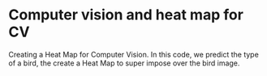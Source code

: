 # Computer vision and heat map for CV
Creating a Heat Map for Computer Vision. In this code, we predict the type of a bird, the create a Heat Map to super impose over the bird image.

